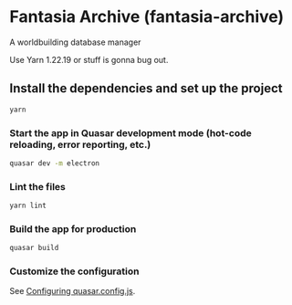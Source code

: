 # Fantasia Archive (fantasia-archive)

A worldbuilding database manager

Use Yarn 1.22.19 or stuff is gonna bug out.

## Install the dependencies and set up the project
```bash
yarn
```

### Start the app in Quasar development mode (hot-code reloading, error reporting, etc.)
```bash
quasar dev -m electron
```

### Lint the files
```bash
yarn lint
```

### Build the app for production
```bash
quasar build
```

### Customize the configuration
See [Configuring quasar.config.js](https://v2.quasar.dev/quasar-cli-vite/quasar-config-js).
